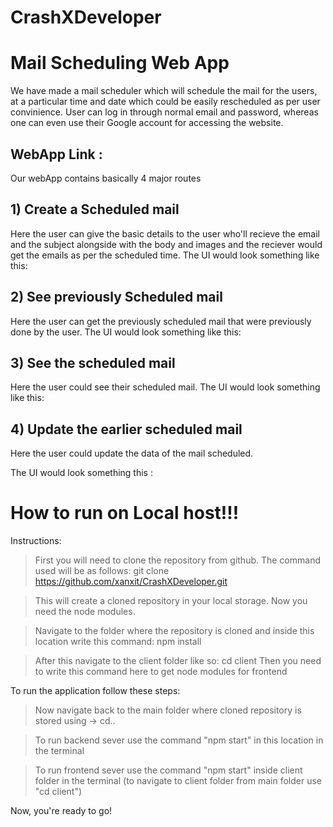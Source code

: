 # CrashXDeveloper
# Mail Scheduling Web App 

 We have made a mail scheduler which will schedule the mail for the users, at a particular time and date which could be easily rescheduled as per user convinience. User can log in through normal email and password, whereas one can even use their Google account for accessing the website.

## WebApp Link : 

 Our webApp contains basically 4 major routes
## 1) Create a Scheduled mail

Here the user can give the basic details to the user who'll recieve the email and the subject alongside with the body and images and the reciever would get the emails as per the scheduled time.
The UI would look something like this:



## 2) See previously Scheduled mail

Here the user can get the previously scheduled mail that were previously done by the user.
The UI would look something like this:



## 3) See the scheduled mail 

Here the user could see their scheduled mail.
The UI would look something like this:



## 4) Update the earlier scheduled mail

Here the user could update the data of the mail scheduled.

The UI would look something this :



# How to run on Local host!!!

Instructions:

> First you will need to clone the repository from github. The command used will be as follows:
	git clone https://github.com/xanxit/CrashXDeveloper.git 

> This will create a cloned repository in your local storage. Now you need the node modules. 

> Navigate to the folder where the repository is cloned and inside this location write this command:
	npm install

> After this navigate to the client folder like so: cd client
Then you need to write this command here to get node modules for frontend

To run the application follow these steps:

> Now navigate back to the main folder where cloned repository is stored using -> cd..

> To run backend sever use the command "npm start" in this location in the terminal

> To run frontend sever use the command "npm start" inside client folder in the terminal (to navigate to client folder from main folder use "cd client")

Now, you're ready to go!









